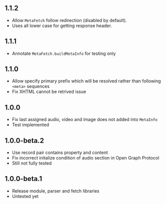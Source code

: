## 1.1.2

* Allow `MetaFetch` follow redirection (disabled by default).
* Uses all lower case for getting response header.

## 1.1.1

* Annotate `MetaFetch.buildMetaInfo` for testing only

## 1.1.0

* Allow specify primary prefix which will be resolved rather than following `<meta>` sequences
* Fix XHTML cannot be retrived issue

## 1.0.0

* Fix last assigned audio, video and image does not added into `MetaInfo`
* Test implemented

## 1.0.0-beta.2

* Use record pair contains property and content
* Fix incorrect initalize condition of audio section in Open Graph Protocol
* Still not fully tested

## 1.0.0-beta.1

* Release module, parser and fetch libraries
* Untested yet
